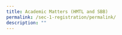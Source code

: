 ```yaml
---
title: Academic Matters (HMTL and SBB)
permalink: /sec-1-registration/permalink/
description: ""
---
```

